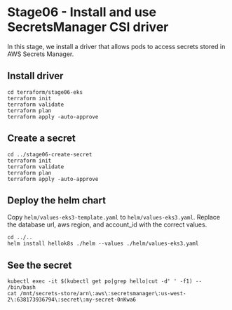 # Stage06 - Install and use SecretsManager CSI driver
In this stage, we install a driver that allows pods to access secrets stored in AWS Secrets Manager.

## Install driver
```
cd terraform/stage06-eks
terraform init
terraform validate
terraform plan
terraform apply -auto-approve
```

## Create a secret
```
cd ../stage06-create-secret
terraform init
terraform validate
terraform plan
terraform apply -auto-approve
```

## Deploy the helm chart
Copy `helm/values-eks3-template.yaml` to `helm/values-eks3.yaml`.  Replace the database url,
aws region, and account_id with the correct values.
```
cd ../..
helm install hellok8s ./helm --values ./helm/values-eks3.yaml
```

## See the secret
```
kubectl exec -it $(kubectl get po|grep hello|cut -d' ' -f1) -- /bin/bash
cat /mnt/secrets-store/arn\:aws\:secretsmanager\:us-west-2\:638173936794\:secret\:my-secret-0nKwa6
```